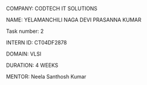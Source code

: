COMPANY: CODTECH IT SOLUTIONS

NAME: YELAMANCHILI NAGA DEVI PRASANNA KUMAR

Task number: 2

INTERN ID: CT04DF2878

DOMAIN: VLSI

DURATION: 4 WEEKS

MENTOR: Neela Santhosh Kumar
